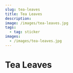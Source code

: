 ```yaml
---
slug: tea-leaves
title: Tea Leaves
description:
image: /images/tea-leaves.jpg
tags:
  - tag: sticker
images:
  - /images/tea-leaves.jpg
---
```


# Tea Leaves
